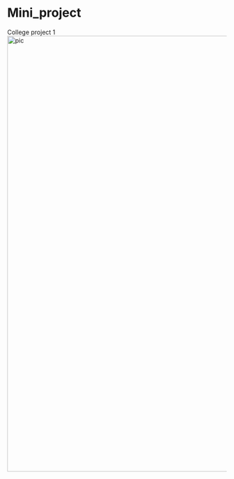 # Mini_project
College project 1
<img width="1912" height="1000" alt="pic" src="https://github.com/user-attachments/assets/7da30032-ccc9-4f25-8708-558fd1e07878" />
